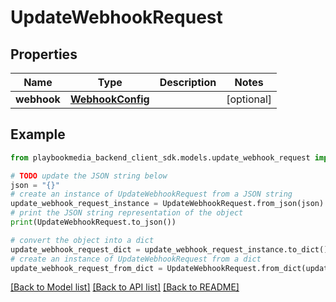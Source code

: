 # UpdateWebhookRequest


## Properties

Name | Type | Description | Notes
------------ | ------------- | ------------- | -------------
**webhook** | [**WebhookConfig**](WebhookConfig.md) |  | [optional] 

## Example

```python
from playbookmedia_backend_client_sdk.models.update_webhook_request import UpdateWebhookRequest

# TODO update the JSON string below
json = "{}"
# create an instance of UpdateWebhookRequest from a JSON string
update_webhook_request_instance = UpdateWebhookRequest.from_json(json)
# print the JSON string representation of the object
print(UpdateWebhookRequest.to_json())

# convert the object into a dict
update_webhook_request_dict = update_webhook_request_instance.to_dict()
# create an instance of UpdateWebhookRequest from a dict
update_webhook_request_from_dict = UpdateWebhookRequest.from_dict(update_webhook_request_dict)
```
[[Back to Model list]](../README.md#documentation-for-models) [[Back to API list]](../README.md#documentation-for-api-endpoints) [[Back to README]](../README.md)



